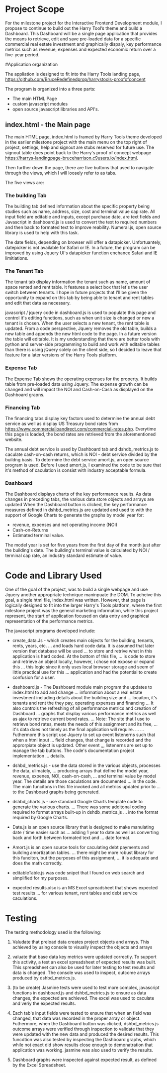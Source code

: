 # Project Scope

For the milestone project for the Interactive Frontend Development module, I propose to continue 
to build out the Harry Tool’s theme and build a Dashboard.  This Dashboard will be a single page 
application that provides the means to retrieve, edit and save pre-loaded data for a specific 
commercial real estate investment and graphically dispaly, key performance metrics such as revenue, 
expenses and expected economic return over a five-year period.   


#Application organization

The appliation is designed to fit into the Harry Tools landing page, https://github.com/BruceRedefinedprop/harrystools-proofofconcent

The program is organized into a three parts:

* The main HTML Page
* custom javascript modules
* open source javascript libraries and API's.
 

## index.html - the Main page

The main HTML page, index.html is framed by Harry Tools theme developed in the earlier milestone
project with the main menu on the top right of project, settings, help and signout 
are stubs reserved for future use.  The signout table does point back to the Harry's proof of concept
webpage https://harrys-landingpage-bruceharrison.c9users.io/index.html.

Then further down the page, there are five buttons that used to navigate through the views, 
which I will loosely refer to as tabs.

The five views are:

### The building Tab

The building tab defined information about the specific property being studies such as name,
address, size, cost and terminal value cap rate.  All input field are editable and inputs,
except purchase date, are text fields and Javascript in dashboard.js is used to convert the text
to required numbers and then back to formated text to improve reability.  Numeral.js, open source
library is used to help with this task.

The date fields, depending on browser will offer a datapicker.  Unfortuantely, 
datepicker is not available for Safari or IE.  In a future, the program can be improved by
using Jquery UI's datapicker function enchance Safari and IE limitiations.


### The Tenant Tab

The tenant tab display information the tenant such as name, amount of space rented and 
rent table.  It features  a select box that let's the user switch between tenants.
I hope in future projects that I'll be given the opportunity to expand on this tab by
being able to tenant and rent tables and edit that data as necessary. 

javascript / jquery code in dashboard.js is used to populate this page and control it's editing 
functions, such as when unit size is changed or new a tenant is chosen.  When the user
selects a new tenant, the rent table is updated.  From a code perspective, Jquery removes the old
table, builds a new table and appends the new html code to the page.  In a future version
the table will editable.  It is my understanding that there are better tools with python and server-side
programming to build and work with editable tables than there is using jQuery solely on 
the client  side, so I decided to leave that feature for a later versions of the Harry Tools platform.


### Expense Tab

The Expense Tab shows the operating expenses for the property.  It builds table from
pre-loaded data using Jquery.  The expense growth can be changed and will impact the NOI and
Cash-on-Cash as displayed on the Dashboard grapns.

### Financing Tab

The financing tabs display key factors used to determine the annual debt service as well as
display US Treasury bond rates from https://www.commercialloandirect.com/commercial-rates.php.
Everytime this page is loaded, the bond rates are retrieved from the aforementioned website.

The annual debt service is used by Dashboard tab and dshdb_metrics.js to caculate cash-on-cash
returns, which is NOI - debt service divided by the buildng basis.    To determine the debt service
amort.js, an open source program is used.   Before I used amort.js, I examined the code to be
sure that it's method of caculation is consist with industry acceptable formula. 


### Dashboard

The Dashboard displays charts of the key performance results.   As data changes in preceding tabs,
the various data store objects and arrays are updated  When the Dashboard button is clicked,
the key performance measures defined in dshbd_metrics.js are updated and used to with the support
of Google Charts to generate the graphs by model year for:

* revenue, expenses and net operating income (NOI)
* Cash-on-Returns
* Estimated terminal value.

The model year is set for five years from the first day of the month just after the building's
date.   The building's terminal value is calculated by NOI / terminal cap rate, an industry
standard estimate of value.


# Code and Library Used

One of the goal of the project, was to build a single webpage and use Jquery another appropriate
technique maninpuate the DOM.  To acheive this goal, a single html file, index.html was written.
However, that page is logically designed to fit into the larger Harry's Tools platform, where the
first milestone project was the general marketing information, while this project represent,
the start of application focused on data entry and graphical representation of the performance
metrics.

The javascript programs developed include:

* create_data.Js - which creates main objects for the building, tenants, rents, years, etc.
... and loads hard code data.  It is assumed that later version that database will be used 
... to store and retrive what in this application is hard coded.  At the bottom of this file,
... is code to store and retrieve an object locally, however, i chose not expose or expand this
... this logic since it only uses local browser storage and seem of little practical use for this
... application and had the potential to create confusion for a user.

* dashboard.js - The Dashboard module main program the updates to index.html to add and change 
... information about a real estate investment including  details about the building size and 
... locaiton, it's tenants and rent the they pay, operating expenses and financing 
... It also controls the refreshing of all performance metrics and creation of Dashboard 
... graphs that display various performance metrics as well as ajax to retrieve current bond rates.
... Note:  The site that I use to retrieve bond rates, meets the needs of this assignment and its free,
... it's data does not timely as the final application will require.
...
... Futhermore this script use Jquery to set up event listenerns such that when a html input 
... field changes,  that change is recorded and the approrpiate object is updated.  Other event
,,, listenerns are set up to manage the tab buttons.   The code's documentation project implementation
... details.
 

* dshbd_metrics.js - use the data stored in the various objects, processes the data, ulimately,
... producing arrays that define the model year, revenue, expenes, NOI, cash-on-cash,
... and terminal value by model year.   The details are those caculations are documented 
... in the code.   The main funcitons in this file invoked and all metrics updated prior to
... to the Dashboard graphs being generated.

* dshbd_charts.js -  use standard Google Charts template code to generate the various charts.
... There was some additonal coding required to format arrays built-up in dshdb_metrics.js
... into the format required by Google Charts.

* Date.js is an open source library that is designed to make manulating date / time easier such as
... adding 1 year to date as well as converting back and forth between formated text and
... date format.


* Amort.js is an open source tools for caculating debt payments and building amortization tables.
... there might be more robust library for this funciton, but the purposes of this assignment, 
... it is adequate and does the math correctly.

* editableTable.js was code snipet that I found on web search and simplified for my purposes.

* expected results.xlsx is an MS Excel spreadsheet that shows expected test results
... for various tenant, rent tables and debt service caculations.


# Testing

The testing methodology used is the following:

1.  Valudate that preload data creates project objects and arrays.  This achieved by
using console to visually inspect the objects and arrays 

2. valuate that base data key metrics were updated correctly.   To support this activity, 
a test an excel spreadsheet of expected results was built.  This spreadsheet can also be used
for later testing to test results and data is changed.  The console was used to inspect,
outcome arrays produced by dshbd_metrics.js.

3. (to be create) Jasmine tests were used to test more complex, javascript functions
in dashboard.js  and dshbd_metrics.js to ensure as data changes, the expected are achieved.
The excel was used to caculate and veriy the expected results.

4. Each tab's input fields were tested to ensure that when an field was changed, 
that data was recorded in the proper array or object.  Futhermore, when the Dashboard button
was clicked, dshbd_metrics.js outcome arrays were verified through inspection to validate
that they were updated with the new data and produced the desired results.  This funcdtion
was also tested by inspecting the Dashboard graphs, which while not exact did show results
close enough to demonatration that application was working.  jasmine was also used to verify 
the results.

5. Dashboard graphs were inspected against expected result, as defined by the Excel Spreadsheet.



